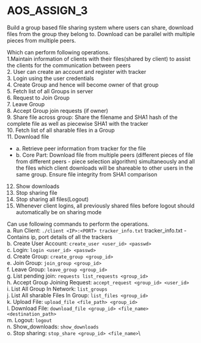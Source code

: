 # AOS_ASSIGN_3

Build a group based file sharing system where users can share, download files from the group they belong to. Download can be parallel with multiple pieces from multiple peers.

Which can perform following operations.
\
1.Maintain information of clients with their files(shared by client) to assist the clients for the communication between peers
\
2. User can create an account and register with tracker
\
3. Login using the user credentials
\
4. Create Group and hence will become owner of that group
\
5. Fetch list of all Groups in server
\
6. Request to Join Group
\
7. Leave Group
\
8. Accept Group join requests (if owner)
\
9. Share file across group: Share the filename and SHA1 hash of the complete file as well as piecewise SHA1 with the tracker
\
10. Fetch list of all sharable files in a Group
\
11. Download file
  * a. Retrieve peer information from tracker for the file
  * b. Core Part: Download file from multiple peers (different pieces of file from different peers - piece selection algorithm) simultaneously and all the files which client downloads will be shareable to other users in the same group. Ensure file integrity from SHA1 comparison
12. Show downloads
13. Stop sharing file
14. Stop sharing all files(Logout)
15. Whenever client logins, all previously shared files before logout should automatically be on sharing mode

Can use following commands to perform the operations.\
a. Run Client: ```./client <IP>:<PORT> tracker_info.txt``` tracker_info.txt - Contains ip, port details of all the trackers\
b. Create User Account: ```create_user <user_id> <passwd>```\
c. Login: ```login <user_id> <passwd>```\
d. Create Group: ```create_group <group_id>```\
e. Join Group: ```join_group <group_id>```\
f. Leave Group: ```leave_group <group_id>```\
g. List pending join: ```requests list_requests <group_id>```\
h. Accept Group Joining Request: ```accept_request <group_id> <user_id>```\
i. List All Group In Network: ```list_groups```\
j. List All sharable Files In Group: ```list_files <group_id>```\
k. Upload File: ```upload_file <file_path> <group_id>```\
l. Download File: ```download_file <group_id> <file_name> <destination_path>```\
m. Logout: ```logout```\
n. Show_downloads: ```show_downloads```\
o. Stop sharing: ```stop_share <group_id> <file_name>```\
